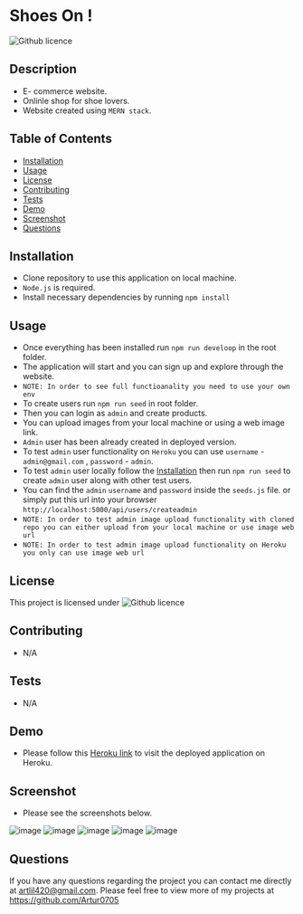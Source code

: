 # Shoes On !

![Github licence](http://img.shields.io/badge/license-MIT-blue.svg)

## Description

- E- commerce website.
- Onlinle shop for shoe lovers.
- Website created using `MERN stack`.

## Table of Contents

- [Installation](#installation)
- [Usage](#usage)
- [License](#license)
- [Contributing](#contributing)
- [Tests](#tests)
- [Demo](#demo)
- [Screenshot](#screenshot)
- [Questions](#questions)

## Installation

- Clone repository to use this application on local machine.
- `Node.js` is required.
- Install necessary dependencies by running `npm install`

## Usage

- Once everything has been installed run `npm run develoop` in the root folder.
- The application will start and you can sign up and explore through the website.
- `NOTE: In order to see full functioanality you need to use your own env`
- To create users run `npm run seed` in root folder.
- Then you can login as `admin` and create products.
- You can upload images from your local machine or using a web image link.
- `Admin` user has been already created in deployed version.
- To test `admin` user functionality on `Heroku` you can use `username` - `admin@gmail.com` , `password` - `admin`.
- To test `admin` user locally follow the [Installation](#installation) then run `npm run seed` to create `admin` user along with other test users.
- You can find the `admin` `username` and `password` inside the `seeds.js` file. or simply put this url into your browser `http://localhost:5000/api/users/createadmin`
- `NOTE: In order to test admin image upload functionality with cloned repo you can either upload from your local machine or use image web url`
- `NOTE: In order to test admin image upload functionality on Heroku you only can use image web url`

## License

This project is licensed under ![Github licence](http://img.shields.io/badge/license-MIT-blue.svg)

## Contributing

- N/A

## Tests

- N/A

## Demo

- Please follow this [Heroku link](https://shoes-on.herokuapp.com/) to visit the deployed application on Heroku.

## Screenshot

- Please see the screenshots below.

![image](./client/src/images/main.jpeg)
![image](./client/src/images/cart.jpeg)
![image](./client/src/images/shipping.jpeg)
![image](./client/src/images/place-order.jpeg)
![image](./client/src/images/stripe.jpeg)

## Questions

If you have any questions regarding the project you can contact me directly at artlil420@gmail.com.
Please feel free to view more of my projects at https://github.com/Artur0705

